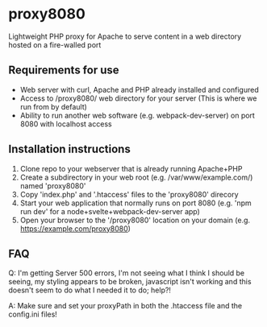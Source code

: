 # proxy8080
Lightweight PHP proxy for Apache to serve content in a web directory hosted on a fire-walled port

## Requirements for use
- Web server with curl, Apache and PHP already installed and configured
- Access to /proxy8080/ web directory for your server (This is where we run from by default)
- Ability to run another web software (e.g. webpack-dev-server) on port 8080 with localhost access

## Installation instructions
1. Clone repo to your webserver that is already running Apache+PHP
2. Create a subdirectory in your web root (e.g. /var/www/example.com/) named 'proxy8080'
3. Copy 'index.php' and '.htaccess' files to the 'proxy8080' direcory
4. Start your web application that normally runs on port 8080 (e.g. 'npm run dev' for a node+svelte+webpack-dev-server app)
5. Open your browser to the '/proxy8080' location on your domain (e.g. https://example.com/proxy8080)

## FAQ

Q: I'm getting Server 500 errors, I'm not seeing what I think I should be seeing, my styling appears to be broken, javascript isn't working and this doesn't seem to do what I needed it to do; help?!

A: Make sure and set your proxyPath in both the .htaccess file and the config.ini files!
